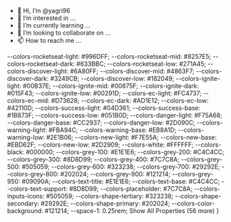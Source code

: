 - 👋 Hi, I’m @yagri96
- 👀 I’m interested in ...
- 🌱 I’m currently learning ...
- 💞️ I’m looking to collaborate on ...
- 📫 How to reach me ...

<!---
yagri96/yagri96 is a ✨ special ✨ repository because its `README.md` (this file) appears on your GitHub profile.
You can click the Preview link to take a look at your changes.
--->
--colors-rocketseat-light: #996DFF;
    --colors-rocketseat-mid: #8257E5;
    --colors-rocketseat-dark: #633BBC;
    --colors-rocketseat-low: #271A45;
    --colors-discover-light: #6A80FF;
    --colors-discover-mid: #4863F7;
    --colors-discover-dark: #3249CB;
    --colors-discover-low: #182049;
    --colors-ignite-light: #00B37E;
    --colors-ignite-mid: #00875F;
    --colors-ignite-dark: #015F43;
    --colors-ignite-low: #00291D;
    --colors-ec-light: #FC4737;
    --colors-ec-mid: #D73628;
    --colors-ec-dark: #AD1E12;
    --colors-ec-low: #42110D;
    --colors-success-light: #04D361;
    --colors-success-base: #1B873F;
    --colors-success-low: #051B0D;
    --colors-danger-light: #F75A68;
    --colors-danger-base: #CC2937;
    --colors-danger-low: #2D090C;
    --colors-warning-light: #FBA94C;
    --colors-warning-base: #EB8A1D;
    --colors-warning-low: #2E1B06;
    --colors-new-light: #F7E55A;
    --colors-new-base: #EBD62F;
    --colors-new-low: #2D2909;
    --colors-white: #FFFFFF;
    --colors-black: #000000;
    --colors-grey-100: #E1E1E6;
    --colors-grey-200: #C4C4CC;
    --colors-grey-300: #8D8D99;
    --colors-grey-400: #7C7C8A;
    --colors-grey-500: #505059;
    --colors-grey-600: #323238;
    --colors-grey-700: #29292E;
    --colors-grey-800: #202024;
    --colors-grey-900: #121214;
    --colors-grey-950: #09090A;
    --colors-text-title: #E1E1E6;
    --colors-text-base: #C4C4CC;
    --colors-text-support: #8D8D99;
    --colors-placeholder: #7C7C8A;
    --colors-inputs-icons: #505059;
    --colors-shape-tertiary: #323238;
    --colors-shape-secondary: #29292E;
    --colors-shape-primary: #202024;
    --colors-color-background: #121214;
    --space-1: 0.25rem;
Show All Properties (56 more)
}
<style>
::-webkit-scrollbar {
    width: 6px;
    height: 6px;
    margin-right: 10px;
}
<style>
::-webkit-scrollbar-corner {
    border: none;
    background: none;
}
<style>
::-webkit-scrollbar-thumb {
    background-color: rgb(61, 60, 66);
    border-radius: 3px;
    cursor: move;
}
<style>
::-webkit-scrollbar-track {
    background-color: transparent;
    border: none;
}F7E55A grey    #3249CB;
 
